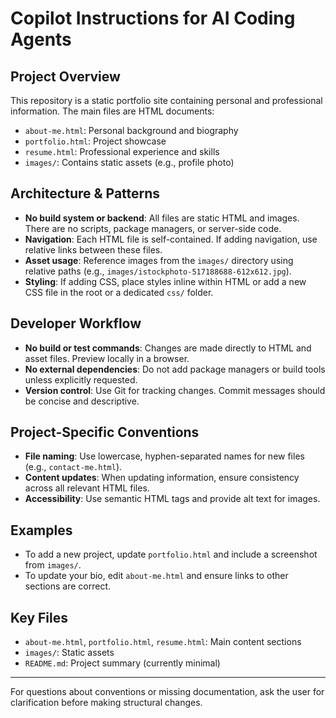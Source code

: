 # Copilot Instructions for AI Coding Agents

## Project Overview

This repository is a static portfolio site containing personal and professional information. The main files are HTML documents:

- `about-me.html`: Personal background and biography
- `portfolio.html`: Project showcase
- `resume.html`: Professional experience and skills
- `images/`: Contains static assets (e.g., profile photo)

## Architecture & Patterns

- **No build system or backend**: All files are static HTML and images. There are no scripts, package managers, or server-side code.
- **Navigation**: Each HTML file is self-contained. If adding navigation, use relative links between these files.
- **Asset usage**: Reference images from the `images/` directory using relative paths (e.g., `images/istockphoto-517188688-612x612.jpg`).
- **Styling**: If adding CSS, place styles inline within HTML or add a new CSS file in the root or a dedicated `css/` folder.

## Developer Workflow

- **No build or test commands**: Changes are made directly to HTML and asset files. Preview locally in a browser.
- **No external dependencies**: Do not add package managers or build tools unless explicitly requested.
- **Version control**: Use Git for tracking changes. Commit messages should be concise and descriptive.

## Project-Specific Conventions

- **File naming**: Use lowercase, hyphen-separated names for new files (e.g., `contact-me.html`).
- **Content updates**: When updating information, ensure consistency across all relevant HTML files.
- **Accessibility**: Use semantic HTML tags and provide alt text for images.

## Examples

- To add a new project, update `portfolio.html` and include a screenshot from `images/`.
- To update your bio, edit `about-me.html` and ensure links to other sections are correct.

## Key Files

- `about-me.html`, `portfolio.html`, `resume.html`: Main content sections
- `images/`: Static assets
- `README.md`: Project summary (currently minimal)

---

For questions about conventions or missing documentation, ask the user for clarification before making structural changes.
